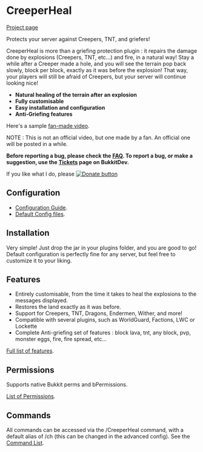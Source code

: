 CreeperHeal
=======

[Project page][project]

Protects your server against Creepers, TNT, and griefers! 

CreeperHeal is more than a griefing protection plugin : it repairs the damage done by explosions (Creepers, TNT, etc...) and fire, in a natural way! Stay a while after a Creeper made a hole, and you will see the terrain pop back slowly, block per block, exactly as it was before the explosion! That way, your players will still be afraid of Creepers, but your server will continue looking nice!
* **Natural healing of the terrain after an explosion**
* **Fully customisable**
* **Easy installation and configuration**
* **Anti-Griefing features**

Here's a sample [fan-made video][video].

NOTE : This is not an official video, but one made by a fan. An official one will be posted in a while.

**Before reporting a bug, please check the [FAQ](/wiki/FAQ). To report a bug, or make a suggestion, use the [Tickets][tickets] page on BukkitDev.**


If you like what I do, please [![Donate button][paypalimage]][paypal]

Configuration
-------
* [Configuration Guide](/wiki/configuration/guide).
* [Default Config files][defaultconfig]. 

Installation
-------
Very simple! Just drop the jar in your plugins folder, and you are good to go! Default configuration is perfectly fine for any server, but feel free to customize it to your liking.

Features
-----
*    Entirely customisable, from the time it takes to heal the explosions to the messages displayed.
*    Restores the land exactly as it was before.
*    Support for Creepers, TNT, Dragons, Endermen, Wither, and more!
*    Compatible with several plugins, such as WorldGuard, Factions, LWC or Lockette
*    Complete Anti-griefing set of features : block lava, tnt, any block, pvp, monster eggs, fire, fire spread, etc...

[Full list of features](/wiki/features).

Permissions
------
Supports native Bukkit perms and bPermissions.

[List of Permissions](/wiki/permissions).

Commands
----
All commands can be accessed via the /CreeperHeal command, with a default alias of /ch (this can be changed in the advanced config).
See the [Command List](/wiki/commands).

[project]: http://dev.bukkit.org/server-mods/creeperheal-nitnelave
[tickets]: http://dev.bukkit.org/server-mods/creeperheal-nitnelave/tickets
[video]: http://www.youtube.com/watch?v=H3GReOROOZA
[defaultconfig]: https://github.com/nitnelave/CreeperHeal/blob/master/src/main/resources
[paypal]: https://www.paypal.com/cgi-bin/webscr?cmd=_s-xclick&hosted_button_id=5DSJCTVN7JBW4
[paypalimage]: https://www.paypal.com/en_US/i/btn/btn_donate_SM.gif